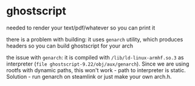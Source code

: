 # ghostscript

needed to render your text/pdf/whatever so you can print it

there is a problem with building: it uses `genarch` utility, which produces headers so you can build ghostscript for your arch

the issue with `genarch`: it is compiled with `/lib/ld-linux-armhf.so.3` as interpreter (`file ghostscript-9.22/obj/aux/genarch`). Since we are using rootfs with dynamic paths, this won't work - path to interpreter is static. Solution - run genarch on steamlink or just make your own arch.h.
